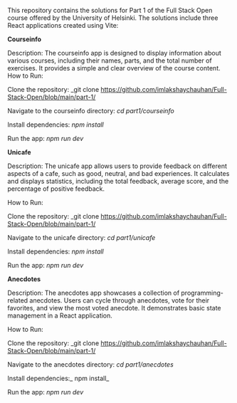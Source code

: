 This repository contains the solutions for Part 1 of the Full Stack Open course offered by the University of Helsinki. The solutions include three React applications created using Vite:

**Courseinfo**

Description: The courseinfo app is designed to display information about various courses, including their names, parts, and the total number of exercises. It provides a simple and clear overview of the course content.
How to Run:

Clone the repository: _git clone https://github.com/imlakshaychauhan/Full-Stack-Open/blob/main/part-1/

Navigate to the courseinfo directory: _cd part1/courseinfo_

Install dependencies: _npm install_

Run the app: _npm run dev_

**Unicafe**

Description: The unicafe app allows users to provide feedback on different aspects of a cafe, such as good, neutral, and bad experiences. It calculates and displays statistics, including the total feedback, average score, and the percentage of positive feedback.

How to Run:

Clone the repository: _git clone https://github.com/imlakshaychauhan/Full-Stack-Open/blob/main/part-1/

Navigate to the unicafe directory: _cd part1/unicafe_

Install dependencies: _npm install_

Run the app: _npm run dev_

**Anecdotes**

Description: The anecdotes app showcases a collection of programming-related anecdotes. Users can cycle through anecdotes, vote for their favorites, and view the most voted anecdote. It demonstrates basic state management in a React application.

How to Run:

Clone the repository: _git clone https://github.com/imlakshaychauhan/Full-Stack-Open/blob/main/part-1/

Navigate to the anecdotes directory: _cd part1/anecdotes_

Install dependencies:_ npm install_

Run the app: _npm run dev_
